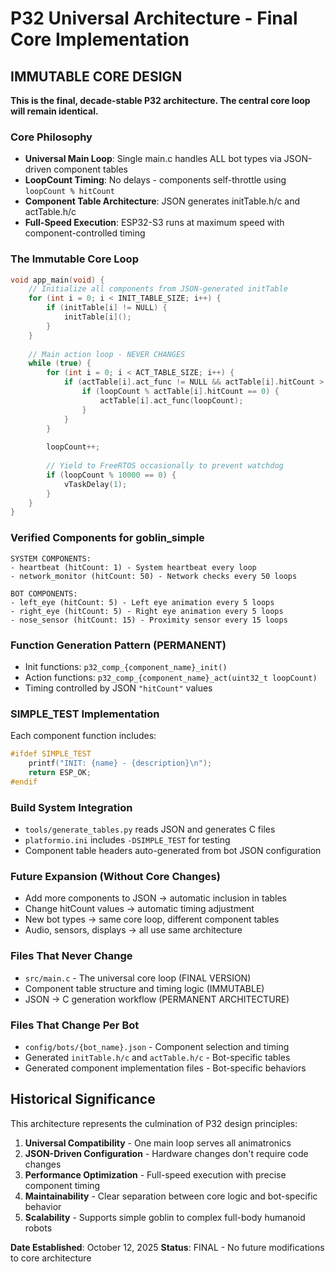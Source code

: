 # P32 Universal Architecture - Final Core Implementation

## IMMUTABLE CORE DESIGN
**This is the final, decade-stable P32 architecture. The central core loop will remain identical.**

### Core Philosophy
- **Universal Main Loop**: Single main.c handles ALL bot types via JSON-driven component tables
- **LoopCount Timing**: No delays - components self-throttle using `loopCount % hitCount`
- **Component Table Architecture**: JSON generates initTable.h/c and actTable.h/c
- **Full-Speed Execution**: ESP32-S3 runs at maximum speed with component-controlled timing

### The Immutable Core Loop
```c
void app_main(void) {
    // Initialize all components from JSON-generated initTable
    for (int i = 0; i < INIT_TABLE_SIZE; i++) {
        if (initTable[i] != NULL) {
            initTable[i]();
        }
    }
    
    // Main action loop - NEVER CHANGES
    while (true) {
        for (int i = 0; i < ACT_TABLE_SIZE; i++) {
            if (actTable[i].act_func != NULL && actTable[i].hitCount > 0) {
                if (loopCount % actTable[i].hitCount == 0) {
                    actTable[i].act_func(loopCount);
                }
            }
        }
        
        loopCount++;
        
        // Yield to FreeRTOS occasionally to prevent watchdog
        if (loopCount % 10000 == 0) {
            vTaskDelay(1);
        }
    }
}
```

### Verified Components for goblin_simple
```
SYSTEM COMPONENTS:
- heartbeat (hitCount: 1) - System heartbeat every loop
- network_monitor (hitCount: 50) - Network checks every 50 loops

BOT COMPONENTS:
- left_eye (hitCount: 5) - Left eye animation every 5 loops  
- right_eye (hitCount: 5) - Right eye animation every 5 loops
- nose_sensor (hitCount: 15) - Proximity sensor every 15 loops
```

### Function Generation Pattern (PERMANENT)
- Init functions: `p32_comp_{component_name}_init()`
- Action functions: `p32_comp_{component_name}_act(uint32_t loopCount)`
- Timing controlled by JSON `"hitCount"` values

### SIMPLE_TEST Implementation
Each component function includes:
```c
#ifdef SIMPLE_TEST
    printf("INIT: {name} - {description}\n");
    return ESP_OK;
#endif
```

### Build System Integration
- `tools/generate_tables.py` reads JSON and generates C files
- `platformio.ini` includes `-DSIMPLE_TEST` for testing
- Component table headers auto-generated from bot JSON configuration

### Future Expansion (Without Core Changes)
- Add more components to JSON → automatic inclusion in tables
- Change hitCount values → automatic timing adjustment  
- New bot types → same core loop, different component tables
- Audio, sensors, displays → all use same architecture

### Files That Never Change
- `src/main.c` - The universal core loop (FINAL VERSION)
- Component table structure and timing logic (IMMUTABLE)
- JSON → C generation workflow (PERMANENT ARCHITECTURE)

### Files That Change Per Bot
- `config/bots/{bot_name}.json` - Component selection and timing
- Generated `initTable.h/c` and `actTable.h/c` - Bot-specific tables
- Generated component implementation files - Bot-specific behaviors

## Historical Significance
This architecture represents the culmination of P32 design principles:
1. **Universal Compatibility** - One main loop serves all animatronics
2. **JSON-Driven Configuration** - Hardware changes don't require code changes
3. **Performance Optimization** - Full-speed execution with precise component timing
4. **Maintainability** - Clear separation between core logic and bot-specific behavior
5. **Scalability** - Supports simple goblin to complex full-body humanoid robots

**Date Established**: October 12, 2025
**Status**: FINAL - No future modifications to core architecture